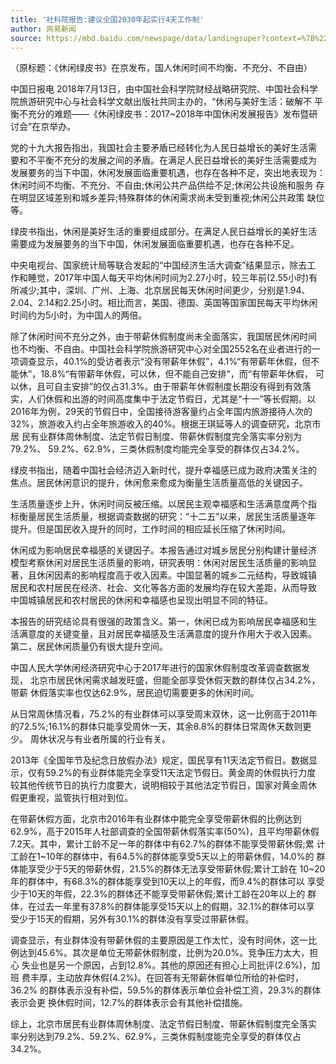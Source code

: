 ```yaml
---
title: '社科院报告:建议全国2030年起实行4天工作制'
author: 网易新闻
source: https://mbd.baidu.com/newspage/data/landingsuper?context=%7B%22nid%22%3A%22news_6536617699870032277%22%7D&n_type=0&p_from=1
---
```


（原标题：《休闲绿皮书》在京发布，国人休闲时间不均衡、不充分、不自由）

中国日报电 2018年7月13日，由中国社会科学院财经战略研究院、中国社会科学
院旅游研究中心与社会科学文献出版社共同主办的，“休闲与美好生活：破解不
平衡不充分的难题——《休闲绿皮书：2017~2018年中国休闲发展报告》发布暨研
讨会”在京举办。

党的十九大报告指出，我国社会主要矛盾已经转化为人民日益增长的美好生活需
要和不平衡不充分的发展之间的矛盾。在满足人民日益增长的美好生活需要成为
发展要务的当下中国，休闲发展面临重要机遇，也存在各种不足，突出地表现为：
休闲时间不均衡、不充分、不自由;休闲公共产品供给不足;休闲公共设施和服务
存在明显区域差别和城乡差异;特殊群体的休闲需求尚未受到重视;休闲公共政策
缺位等。

绿皮书指出，休闲是美好生活的重要组成部分。在满足人民日益增长的美好生活
需要成为发展要务的当下中国，休闲发展面临重要机遇，也存在各种不足。

中央电视台、国家统计局等联合发起的“中国经济生活大调查”结果显示，除去工
作和睡觉，2017年中国人每天平均休闲时间为2.27小时，较三年前(2.55小时)有
所减少;其中，深圳、广州、上海、北京居民每天休闲时间更少，分别是1.94、
2.04、2.14和2.25小时。相比而言，美国、德国、英国等国家国民每天平均休闲
时间约为5小时，为中国人的两倍。

除了休闲时间不充分之外，由于带薪休假制度尚未全面落实，我国居民休闲时间
也不均衡、不自由。中国社会科学院旅游研究中心对全国2552名在业者进行的一
项调查显示，40.1%的受访者表示“没有带薪年休假”，4.1%“有带薪年休假，但不
能休”，18.8%“有带薪年休假，可以休，但不能自己安排”，而“有带薪年休假，
可以休，且可自主安排”的仅占31.3%。由于带薪年休假制度长期没有得到有效落
实，人们休假和出游的时间高度集中于法定节假日，尤其是“十一”等长假期。以
2016年为例，29天的节假日中，全国接待游客量约占全年国内旅游接待人次的
32%，旅游收入约占全年旅游收入的40%。根据王琪延等人的调查研究，北京市居
民有业群体周休制度、法定节假日制度、带薪休假制度完全落实率分别为79.2%、
59.2%、62.9%，三类休假制度均能完全享受的群体仅占34.2%。

绿皮书指出，随着中国社会经济迈入新时代，提升幸福感已成为政府决策关注的
焦点。居民休闲意识的提升，休闲愈来愈成为衡量生活质量高低的关键因子。

生活质量逐步上升，休闲时间反被压缩。以居民主观幸福感和生活满意度两个指
标衡量居民生活质量，根据调查数据的研究：“十二五”以来，居民生活质量逐年
提升。但是国民收入提升的同时，工作时间的相应延长压缩了休闲时间。

休闲成为影响居民幸福感的关键因子。本报告通过对城乡居民分别构建计量经济
模型考察休闲对居民生活质量的影响，研究表明：休闲对居民生活质量的影响显
著，且休闲因素的影响程度高于收入因素。中国显著的城乡二元结构，导致城镇
居民和农村居民在经济、社会、文化等各方面的发展均存在较大差距，从而导致
中国城镇居民和农村居民的休闲和幸福感也呈现出明显不同的特征。

本报告的研究结论具有很强的政策含义。第一，休闲已成为影响居民幸福感和生
活满意度的关键变量，且对居民幸福感及生活满意度的提升作用大于收入因素。
第二，居民休闲质量仍有很大提升空间。

中国人民大学休闲经济研究中心于2017年进行的国家休假制度改革调查数据发现，
北京市居民休闲需求越发旺盛，但能全部享受休假天数的群体仅占34.2%，带薪
休假落实率也仅达62.9%，居民迫切需要更多的休闲时间。

从日常周休情况看，75.2%的有业群体可以享受周末双休，这一比例高于2011年
的72.5%;16.1%的群体只能享受周休一天，其余8.8%的群体日常周休天数则更少。
周休状况与有业者所属的行业有关。

2013年《全国年节及纪念日放假办法》规定，国民享有11天法定节假日。数据显
示，仅有59.2%的有业群体能完全享受11天法定节假日。黄金周的休假执行力度
较其他传统节日的执行力度要大，说明相较于其他法定节假日，国家对黄金周休
假更重视，监管执行相对到位。

在带薪休假方面，北京市2016年有业群体中能完全享受带薪休假的比例达到
62.9%，高于2015年人社部调查的全国带薪休假落实率(50%)，且平均带薪休假
7.2天。其中，累计工龄不足一年的群体中有62.7%的群体不能享受带薪休假;累
计工龄在1~10年的群体中，有64.5%的群体能享受5天以上的带薪休假，14.0%的
群体能享受少于5天的带薪休假，21.5%的群体无法享受带薪休假;累计工龄在
10~20年的群体中，有68.3%的群体能享受到10天以上的年假，而9.4%的群体可以
享受少于10天的年假，22.3%的群体还不能享受带薪休假;累计工龄在20年以上的
群体，在过去一年里有37.8%的群体能享受15天以上的假期，32.1%的群体可以享
受少于15天的假期，另外有30.1%的群体没有享受过带薪休假。

调查显示，有业群体没有带薪休假的主要原因是工作太忙，没有时间休，这一比
例达到45.6%。其次是单位无带薪休假制度，比例为20.0%。竞争压力太大，担心
失业也是另一个原因，占到12.8%。其他的原因还有担心上司批评(2.6%)，加班
费丰厚，主动放弃休假(4.2%)。在回答有无带薪休假单位所给的补偿时，36.2%
的群体表示没有补偿，59.5%的群体表示单位会补偿工资，29.3%的群体表示会更
换休假时间，12.7%的群体表示会有其他补偿措施。

综上，北京市居民有业群体周休制度、法定节假日制度、带薪休假制度完全落实
率分别达到79.2%、59.2%、62.9%，三类休假制度能完全享受的群体仅占34.2%。
